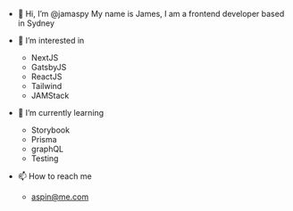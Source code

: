 - 👋 Hi, I’m @jamaspy
  My name is James, I am a frontend developer based in Sydney

- 👀 I’m interested in
  - NextJS
  - GatsbyJS
  - ReactJS
  - Tailwind
  - JAMStack

- 🌱 I’m currently learning
  - Storybook
  - Prisma
  - graphQL
  - Testing

- 📫 How to reach me
  - aspin@me.com

<!---
jamaspy/jamaspy is a ✨ special ✨ repository because its `README.md` (this file) appears on your GitHub profile.
You can click the Preview link to take a look at your changes.
--->
